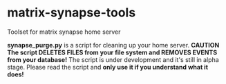 # matrix-synapse-tools
Toolset for matrix synapse home server

**synapse_purge.py** is a script for cleaning up your home server.
**CAUTION**
**The script DELETES FILES from your file system and REMOVES EVENTS from your database!**
The script is under development and it's still in alpha stage. Please read the script and **only use it if you understand what it does!**
